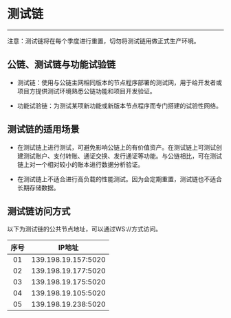 # 测试链

***

注意：测试链将在每个季度进行重置，切勿将测试链用做正式生产环境。

## 公链、测试链与功能试验链

* 测试链：使用与公链主网相同版本的节点程序部署的测试网，用于给开发者或项目方提供测试环境熟悉公链功能和项目开发验证。

* 功能试验链：为测试某项新功能或新版本节点程序而专门搭建的试验性网络。

## 测试链的适用场景

* 在测试链上进行测试，可避免影响公链上的有价值资产。在测试链上可测试创建测试账户、支付转账、通证交换、发行通证等功能。与公链相比，可在测试链上对一个相对较小的账本进行数据分析验证。

* 在测试链上不适合进行高负载的性能测试。因为会定期重置，测试链也不适合长期存储数据。

## 测试链访问方式

以下为测试链的公共节点地址，可以通过WS://方式访问。

序号|IP地址
:-:|:-:
01|139.198.19.157:5020
02|139.198.19.177:5020
03|139.198.19.175:5020
04|139.198.19.105:5020
05|139.198.19.238:5020